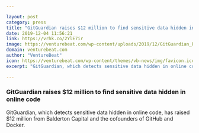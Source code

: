 ```yaml
---

layout: post
category: press
title: "GitGuardian raises $12 million to find sensitive data hidden in online code"
date: 2019-12-04 11:56:21
link: https://vrhk.co/2YlE7ir
image: https://venturebeat.com/wp-content/uploads/2019/12/GitGuardian_Portrait.jpg.png?w=1200&strip=all
domain: venturebeat.com
author: "VentureBeat"
icon: https://venturebeat.com/wp-content/themes/vb-news/img/favicon.ico
excerpt: "GitGuardian, which detects sensitive data hidden in online code, has raised $12 million from Balderton Capital and the cofounders of GitHub and Docker."

---
```


### GitGuardian raises $12 million to find sensitive data hidden in online code

GitGuardian, which detects sensitive data hidden in online code, has raised $12 million from Balderton Capital and the cofounders of GitHub and Docker.